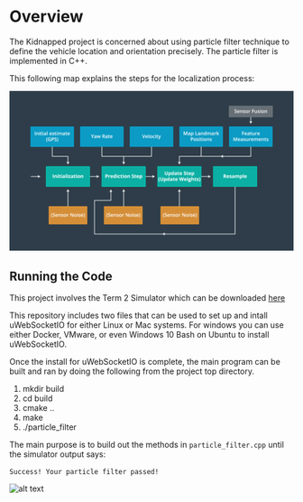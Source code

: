 [//]: # (Image References)
[image1]: ./data/map.png
[image2]: ./data/result.png

# Overview
The Kidnapped project is concerned about using particle filter technique to define the vehicle location and orientation precisely. The particle filter is implemented in C++. 

This following map explains the steps for the localization process:

![alt text][image1]

## Running the Code
This project involves the Term 2 Simulator which can be downloaded [here](https://github.com/udacity/self-driving-car-sim/releases)

This repository includes two files that can be used to set up and intall uWebSocketIO for either Linux or Mac systems. For windows you can use either Docker, VMware, or even Windows 10 Bash on Ubuntu to install uWebSocketIO.

Once the install for uWebSocketIO is complete, the main program can be built and ran by doing the following from the project top directory.

1. mkdir build
2. cd build
3. cmake ..
4. make
5. ./particle_filter

The main purpose is to build out the methods in `particle_filter.cpp` until the simulator output says:

```
Success! Your particle filter passed!
```

![alt text][image2]
